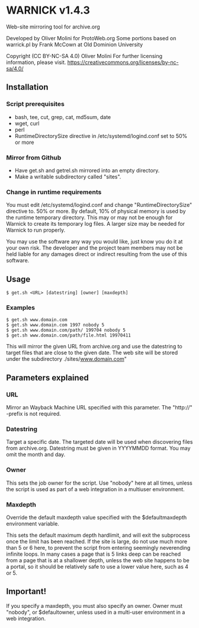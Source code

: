 # WARNICK v1.4.3
Web-site mirroring tool for archive.org

Developed by Oliver Molini for ProtoWeb.org
Some portions based on warrick.pl by Frank McCown at Old Dominion University

Copyright (CC BY-NC-SA 4.0) Oliver Molini
For further licensing information, please visit.
https://creativecommons.org/licenses/by-nc-sa/4.0/

## Installation
### Script prerequisites
- bash, tee, cut, grep, cat, md5sum, date
- wget, curl
- perl
- RuntimeDirectorySize directive in /etc/systemd/logind.conf set to 50% or more

### Mirror from Github
- Have get.sh and getrel.sh mirrored into an empty directory.
- Make a writable subdirectory called "sites".
 
### Change in runtime requirements
You must edit /etc/systemd/logind.conf and change "RuntimeDirectorySize" directive to.
50% or more. By default, 10% of physical memory is used by the runtime temporary directory.
This may or may not be enough for Warnick to create its temporary log files.
A larger size may be needed for Warnick to run properly.

You may use the software any way you would like, just know you do it at your own risk. 
The developer and the project team members may not be held liable for any damages direct or indirect resulting from the use of this software.

## Usage
```
$ get.sh <URL> [datestring] [owner] [maxdepth]
```
### Examples
```
$ get.sh www.domain.com
$ get.sh www.domain.com 1997 nobody 5
$ get.sh www.domain.com/path/ 199704 nobody 5
$ get.sh www.domain.com/path/file.html 19970411
```
This will mirror the given URL from archive.org and use the datestring to target files that are close to the given date. The web site  will be stored under the subdirectory ./sites/www.domain.com"

## Parameters explained
### URL
Mirror an Wayback Machine URL specified with this parameter.
The "http://" -prefix is not required.

### Datestring
Target a specific date. The targeted date will be used when discovering files
from archive.org. Datestring must be given in YYYYMMDD format. You may omit
the month and day.

### Owner 
This sets the job owner for the script. Use "nobody" here at all times, unless the script is used as part of a web integration in a multiuser environment.

### Maxdepth
Override the default maxdepth value specified with the $defaultmaxdepth environment variable. 

This sets the default maximum depth hardlimit, and will exit the subprocess once the limit has been reached. If the site is large, do not use much more than 5 or 6 here, to prevent the script from entering seemingly neverending infinite loops. In many cases a page that is 5 links deep can be reached from a page that is at a shallower depth, unless the web site happens to be a portal, so it should be relatively safe to use a lower value here, such as 4 or 5.

## Important!
If you specify a maxdepth, you must also specify an owner. Owner must "nobody",
or $defaultowner, unless used in a multi-user environment in a web integration.
